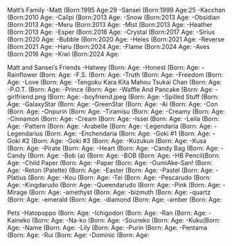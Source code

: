 Matt’s Family
-Matt (Born:1995 Age:29
-Sansei (Born:1999 Age:25
-Kacchan (Born:2010 Age:
-Calipi (Born:2013 Age:
-Snow (Born:2013 Age:
-Obsidian (Born:2013 Age:
-Meru (Born:2013 Age:
-Mist (Born:2013 Age:
-Heather (Born:2013 Age:
-Esper (Born:2016 Age:
-Crystal (Born:2017 Age:
-Sirius (Born:2020 Age:
-Bubble (Born:2020 Age:
-Heles (Born:2021 Age:
-Reverse (Born:2021 Age:
-Haru (Born:2024 Age:
-Flame (Born:2024 Age:
-Aves (Born:2016 Age:
-Kiwi (Born:2024 Age:

Matt and Sansei’s Friends
-Hatwey (Born: Age:
-Honest (Born: Age:
-Rainflower (Born: Age:
-F.S. (Born: Age:
-Truth (Born: Age:
-Freedom (Born: Age:
-Love (Born: Age:
-Tengoku Kara Kita Mahou Tsukai Chan (Born: Age:
-P.O.T. (Born: Age:
-Prince (Born: Age:
-Waffle And Pancake (Born: Age:
-girlfriend.png (Born: Age:
-boyfriend.jpeg (Born: Age:
-Spilled Stuff (Born: Age:
-GalaxyStar (Born: Age:
-GreenStar (Born: Age:
-Ai (Born: Age:
-Con (Born: Age:
-Onpurin (Born: Age:
-Tiramisu (Born: Age:
-Creamy (Born: Age:
-Cinnamon (Born:  Age:
-Cream (Born: Age:
-Issei (Born: Age:
-Leila (Born: Age:
-Pattern (Born: Age:
-Arabelle (Born: Age:
-Legendaria (Born: Age:
-Legendarius (Born: Age:
-Enchendaria (Born: Age:
-Goki #1 (Born: Age:
-Goki #2 (Born: Age:
-Goki #3 (Born: Age:
-Kuzukun (Born: Age:
-Kusa (Born: Age:
-Pirate (Born: Age:
-Heart (Born: Age:
-Candy Bag (Born: Age:
-Candy (Born: Age:
-Bob (a) (Born: Age:
-BOB (Born: Age:
-HB Pencil(Born: Age:
-Child Paper (Born: Age:
-Paper (Born: Age:
-GumiAke-San! (Born: Age:
-Reton (Palette) (Born: Age:
-Easter (Born: Age:
-Pastel (Born: Age:
-Platius (Born: Age:
-Kou (Born: Age:
-Tei (Born: Age:
-Pescarudo (Born: Age:
-Kingdarudo (Born: Age:
-Queendarudo (Born: Age:
-Pink (Born: Age:
-Mirage (Born: Age:
-amethyst (Born: Age:
-bizmuth (Born: Age:
-quartz (Born: Age:
-emerald (Born: Age:
-diamond (Born: Age:
-amber (Born: Age:

Pets
-Hatopoppo (Born: Age:
-Ichigodori (Born: Age:
-Ran (Born: Age:
-Kaineko (Born: Age:
-Na-ko (Born: Age:
-Souneko (Born: Age:
-Kuku(Born: Age:
-Name (Born: Age:
-Lily (Born: Age:
-Purin (Born: Age:
-Pentama (Born: Age:
-Rui (Born: Age:
-Dominic (Born: Age:
